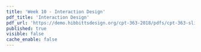 ```yaml
---
title: 'Week 10 - Interaction Design'
pdf_title: 'Interaction Design'
pdf_url: 'https://demo.hibbittsdesign.org/cpt-363-2018/pdfs/cpt-363-slides-placeholder.pdf'
published: true
visible: false
cache_enable: false
---
```


